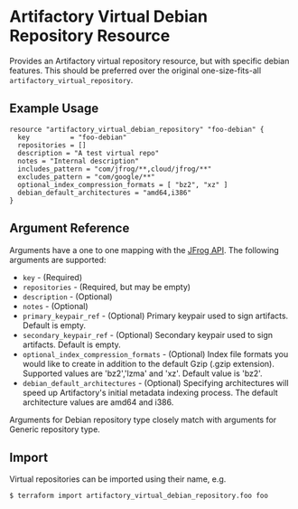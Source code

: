 # Artifactory Virtual Debian Repository Resource

Provides an Artifactory virtual repository resource, but with specific debian features. This should be preferred over the original
one-size-fits-all `artifactory_virtual_repository`.

## Example Usage

```hcl
resource "artifactory_virtual_debian_repository" "foo-debian" {
  key          = "foo-debian"
  repositories = []
  description = "A test virtual repo"
  notes = "Internal description"
  includes_pattern = "com/jfrog/**,cloud/jfrog/**"
  excludes_pattern = "com/google/**"
  optional_index_compression_formats = [ "bz2", "xz" ]
  debian_default_architectures = "amd64,i386"
}
```

## Argument Reference

Arguments have a one to one mapping with the [JFrog API](https://www.jfrog.com/confluence/display/RTF/Repository+Configuration+JSON). The following arguments are supported:

* `key` - (Required)
* `repositories` - (Required, but may be empty)
* `description` - (Optional)
* `notes` - (Optional)
* `primary_keypair_ref` - (Optional) Primary keypair used to sign artifacts. Default is empty.
* `secondary_keypair_ref` - (Optional) Secondary keypair used to sign artifacts. Default is empty.
* `optional_index_compression_formats` - (Optional) Index file formats you would like to create in addition to the default Gzip (.gzip extension). Supported values are 'bz2','lzma' and 'xz'. Default value is 'bz2'.
* `debian_default_architectures` - (Optional) Specifying  architectures will speed up Artifactory's initial metadata indexing process. The default architecture values are amd64 and i386.

Arguments for Debian repository type closely match with arguments for Generic repository type.

## Import

Virtual repositories can be imported using their name, e.g.

```
$ terraform import artifactory_virtual_debian_repository.foo foo
```
